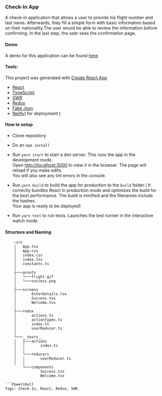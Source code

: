 
### Check-In App
A check-in  application that allows a user to provide his flight number and last name. Afterwards, they fill a simple form with basic information based on their nationality.The user would be able to review the information before confirming. In the last step, the user  sees the confirmation page. 

#### Demo
A demo for this application can be found [here](http://my-movies-collection.surge.sh/).

#### Tools:
This project was generated with [Create React App](https://reactjs.org/docs/create-a-new-react-app.html)


- [React](https://reactjs.org/)
- [TypeScript](https://www.typescriptlang.org/)
- [SWR](https://swr.vercel.app/)
- [Redux](http://redux.js.org/)
- [Fake Json](https://fakejson.com/)
- [Nelify](https://netlify.com/)( for deployment )



#### How to setup
- Clone repository
- Do an `npm install`
- Run `yarn start` to start a dev server. This runs the app in the development mode.\
  Open [http://localhost:3000](http://localhost:3000) to view it in the browser.
  The page will reload if you make edits.\
  You will also see any lint errors in the console.


- Run `yarn build` to build the app for production to the `build` folder.\ It correctly bundles React in production mode and optimizes the build for the best performance. The build is minified and the filenames include the hashes.\
                                                                           Your app is ready to be deployed!

- Run `yarn test` to run tests. Launches the test runner in the interactive watch mode.

#### Structure and Naming
```
    ─src
    │   App.tsx
    │   App.css
    │   index.css
    │   index.tsx
    │   constants.ts
    │   
    ├───assets
    │   └───flight.gif
    │   └───success.png
    │       
    ├───screens
    │       EnterDetails.tsx
    │       Success.tsx
    │       Welcome.tsx
    │       
    ├───redux
    │       actions.ts
    │       actionTypes.ts
    │       index.ts
    │       userReducer.ts         
    │           
    └───__tests__
    │   ├───actions
    │   │       index.ts
    │   │        
    │   └───reducers
    │   │       userReducer.ts
    │   │    
        └───components
                Success.txs
                Welcome.txs

```Powershell
Tags: Check-In, React, Redux, SWR.
```
